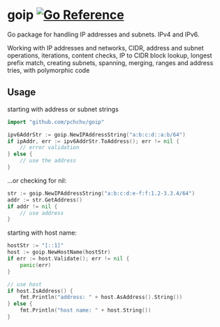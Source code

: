# goip [![Go Reference](https://pkg.go.dev/badge/github.com/pchchv/goip.svg)](https://pkg.go.dev/github.com/pchchv/goip)

Go package for handling IP addresses and subnets. IPv4 and IPv6.

Working with IP addresses and networks, CIDR, address and subnet operations, iterations, content checks, IP to CIDR block lookup, longest prefix match, creating subnets, spanning, merging, ranges and address tries, with polymorphic code

## Usage

starting with address or subnet strings
```go
import "github.com/pchchv/goip"

ipv6AddrStr := goip.NewIPAddressString("a:b:c:d::a:b/64")
if ipAddr, err := ipv6AddrStr.ToAddress(); err != nil {
	// error validation
} else {
	// use the address
}
```
...or checking for nil:
```go
str := goip.NewIPAddressString("a:b:c:d:e-f:f:1.2-3.3.4/64")
addr := str.GetAddress()
if addr != nil {
	// use address
}
```
starting with host name:
```go
hostStr := "[::1]"
host := goip.NewHostName(hostStr)
if err := host.Validate(); err != nil {
    panic(err)
}

// use host
if host.IsAddress() {
    fmt.Println("address: " + host.AsAddress().String())
} else {
    fmt.Println("host name: " + host.String())
}
```

